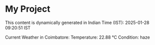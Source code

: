 # My Project

This content is dynamically generated in Indian Time (IST): 2025-01-28 09:20:51 IST


Current Weather in Coimbatore:
Temperature: 22.88 °C
Condition: haze
